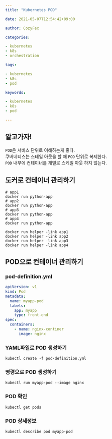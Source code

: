 ```yaml
---
title: "Kubernetes POD"

date: 2021-05-07T12:54:42+09:00

author: CozyFex

categories:

- kubernetes
- k8s
- orchestration

tags:

- kubernetes
- k8s
- pod

keywords:

- kubernetes
- k8s
- pod

---
```


## 알고가자!

`POD`은 서비스 단위로 이해하는게 좋다.\
쿠버네티스는 스테일 아웃을 할 때 `POD` 단위로 복제한다.\
`POD` 내부에 컨테이너를 개별로 스케일 아웃 하지 않는다.

## 도커로 컨테이너 관리하기

```shell
# app1
docker run python-app
# app2
docker run python-app
# app3
docker run python-app
# app4
docker run python-app

docker run helper -link app1
docker run helper -link app2
docker run helper -link app3
docker run helper -link app4
```

## POD으로 컨테이너 관리하기

### pod-definition.yml

```yaml
apiVersion: v1
kind: Pod
metadata:
  name: myapp-pod
  labels:
    app: myapp
    type: front-end
spec:
  containers:
    - name: nginx-continer
      image: nginx
```

### YAML파일로 POD 생성하기

```shell
kubectl create -f pod-definition.yml
```

### 명령으로 POD 생성하기

```shell
kubectl run myapp-pod --image nginx
```

### POD 확인

```shell
kubectl get pods
```

### POD 상세정보

```shell
kubectl describe pod myapp-pod
```
